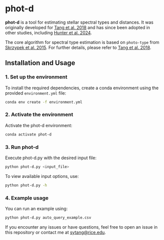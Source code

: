 # phot-d

**phot-d** is a tool for estimating stellar spectral types and distances. 
It was originally developed for [Tang et al. 2018](https://ui.adsabs.harvard.edu/abs/2018ApJ...862..106T/abstract) 
and has since been adopted in other studies, including [Hunter et al. 2024](https://ui.adsabs.harvard.edu/abs/2024AJ....168..211B/abstract). 

The core algorithm for spectral type estimation is based on `photo-type` from 
[Skrzypek et al. 2015](https://ui.adsabs.harvard.edu/abs/2015A%26A...574A..78S/abstract). 
For further details, please refer to [Tang et al. 2018](https://ui.adsabs.harvard.edu/abs/2018ApJ...862..106T/abstract).

## Installation and Usage

### 1. Set up the environment
To install the required dependencies, create a conda environment using the provided `environment.yml` file:

```bash
conda env create -f environment.yml
```

### 2. Activate the environment
Activate the phot-d environment:
```bash
conda activate phot-d
```

### 3. Run phot-d
Execute phot-d.py with the desired input file:
```bash
python phot-d.py <input_file>
```
To view available input options, use:
```bash
python phot-d.py -h
```

### 4. Example usage
You can run an example using:
```bash
python phot-d.py auto_query_example.csv
```

If you encounter any issues or have questions, feel free to open an issue in this repository or contact me at sytang@rice.edu.

